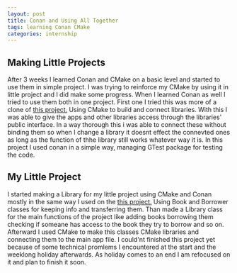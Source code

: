 ```yaml
---
layout: post
title: Conan and Using All Together
tags: learning Conan CMake
categories: internship
---
```


## Making Little Projects

  After 3 weeks I learned Conan and CMake on a basic level and started to use them in simple project. 
I was trying to reinforce my CMake by using it in little project and I did make some progress.
When I learned Conan as well I tried to use them both in one project. First one I tried this was more of a
clone of [this project.][cmake-exemp] Using CMake to build and connect libraries. With this I was able to
give the apps and other libraries access through the libraries' public interface. In a way thorough this i 
was able to connect these without binding them so when I change a library it doesnt effect the connevted ones
as long as the function of thhe library still works whatever way it is. In this project I used conan in a simple 
way, managing GTest package for testing the code.

## My Little Project

  I started making a Library for my little project using CMake and Conan mostly in the same way I used on the [this project.][cmake-exemp]
  Using Book and Borrower classes for keeping info and transferring them. Than made a Library class for the main functions of the project like
  adding books borrowing them checking if someane has access to the book they try to borrow and so on. Afterward I used CMake to make this
  classes CMake libraries and connecting them to the main app file. I could'nt finished this project yet because of some technical promlems I
  encountered at the start and the weeklong holiday afterwards. As holiday comes to an end I am refocused on it and plan to finish it soon.


[cmake-exemp]: https://github.com/gokhanettin/cmake-example